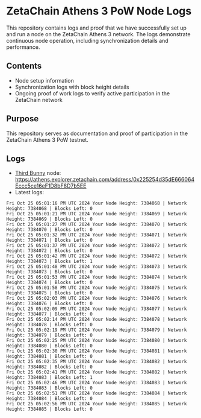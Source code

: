 # ZetaChain Athens 3 PoW Node Logs
This repository contains logs and proof that we have successfully set up and run a node on the ZetaChain Athens 3 network. The logs demonstrate continuous node operation, including synchronization details and performance.

## Contents
- Node setup information
- Synchronization logs with block height details
- Ongoing proof of work logs to verify active participation in the ZetaChain network

## Purpose
This repository serves as documentation and proof of participation in the ZetaChain Athens 3 PoW testnet.

## Logs

- [Third Bunny](https://thirdbunny.xyz/) node: https://athens.explorer.zetachain.com/address/0x225254d35dE666064Eccc5ce16eF1D8bF8D7b5EE
- Latest logs:
```
Fri Oct 25 05:01:16 PM UTC 2024 Your Node Height: 7384068 | Network Height: 7384068 | Blocks Left: 0
Fri Oct 25 05:01:21 PM UTC 2024 Your Node Height: 7384069 | Network Height: 7384069 | Blocks Left: 0
Fri Oct 25 05:01:27 PM UTC 2024 Your Node Height: 7384070 | Network Height: 7384070 | Blocks Left: 0
Fri Oct 25 05:01:32 PM UTC 2024 Your Node Height: 7384071 | Network Height: 7384071 | Blocks Left: 0
Fri Oct 25 05:01:37 PM UTC 2024 Your Node Height: 7384072 | Network Height: 7384072 | Blocks Left: 0
Fri Oct 25 05:01:42 PM UTC 2024 Your Node Height: 7384072 | Network Height: 7384073 | Blocks Left: 1
Fri Oct 25 05:01:48 PM UTC 2024 Your Node Height: 7384073 | Network Height: 7384073 | Blocks Left: 0
Fri Oct 25 05:01:53 PM UTC 2024 Your Node Height: 7384074 | Network Height: 7384074 | Blocks Left: 0
Fri Oct 25 05:01:58 PM UTC 2024 Your Node Height: 7384075 | Network Height: 7384075 | Blocks Left: 0
Fri Oct 25 05:02:03 PM UTC 2024 Your Node Height: 7384076 | Network Height: 7384076 | Blocks Left: 0
Fri Oct 25 05:02:09 PM UTC 2024 Your Node Height: 7384077 | Network Height: 7384077 | Blocks Left: 0
Fri Oct 25 05:02:14 PM UTC 2024 Your Node Height: 7384078 | Network Height: 7384078 | Blocks Left: 0
Fri Oct 25 05:02:19 PM UTC 2024 Your Node Height: 7384079 | Network Height: 7384079 | Blocks Left: 0
Fri Oct 25 05:02:25 PM UTC 2024 Your Node Height: 7384080 | Network Height: 7384080 | Blocks Left: 0
Fri Oct 25 05:02:30 PM UTC 2024 Your Node Height: 7384081 | Network Height: 7384081 | Blocks Left: 0
Fri Oct 25 05:02:35 PM UTC 2024 Your Node Height: 7384082 | Network Height: 7384082 | Blocks Left: 0
Fri Oct 25 05:02:41 PM UTC 2024 Your Node Height: 7384082 | Network Height: 7384083 | Blocks Left: 1
Fri Oct 25 05:02:46 PM UTC 2024 Your Node Height: 7384083 | Network Height: 7384083 | Blocks Left: 0
Fri Oct 25 05:02:51 PM UTC 2024 Your Node Height: 7384084 | Network Height: 7384084 | Blocks Left: 0
Fri Oct 25 05:02:56 PM UTC 2024 Your Node Height: 7384085 | Network Height: 7384085 | Blocks Left: 0
```
